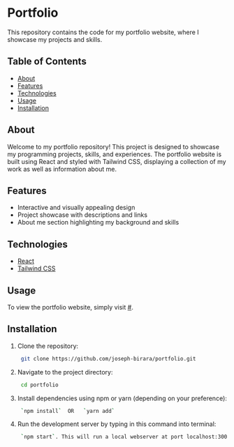 # Portfolio

This repository contains the code for my portfolio website, where I showcase my projects and skills.

## Table of Contents

- [About](#about)
- [Features](#features)
- [Technologies](#technologies)
- [Usage](#usage)
- [Installation](#installation)


## About

Welcome to my portfolio repository! This project is designed to showcase my programming projects, skills, and experiences. The portfolio website is built using React and styled with Tailwind CSS, displaying a collection of my work as well as information about me.

## Features

- Interactive and visually appealing design
- Project showcase with descriptions and links
- About me section highlighting my background and skills

## Technologies

- [React](https://reactjs.org/)
- [Tailwind CSS](https://tailwindcss.com/)

## Usage

To view the portfolio website, simply visit [#](#).

## Installation

1. Clone the repository:
   ```sh
    git clone https://github.com/joseph-birara/portfolio.git
2. Navigate to the project directory:
   ```sh
    cd portfolio
3. Install dependencies using npm or yarn (depending on your preference):
   ```sh
    `npm install`  OR   `yarn add`
4. Run the development server by typing in this command into terminal:
   ```sh
    `npm start`. This will run a local webserver at port localhost:3000. You can then access it via http://localhost:3000/.


